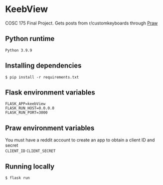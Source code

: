 # KeebView
COSC 175 Final Project. Gets posts from r/customkeyboards through [Praw](https://github.com/praw-dev/praw)

## Python runtime
`Python 3.9.9`   

## Installing dependencies
`$ pip install -r requirements.txt`

## Flask environment variables
`FLASK_APP=keebView`  
`FLASK_RUN_HOST=0.0.0.0`   
`FLASK_RUN_PORT=3000`   

## Praw environment variables
You must have a reddit account to create an app to obtain a client ID and secret  
`CLIENT_ID`
`CLIENT_SECRET`

## Running locally
`$ flask run`
